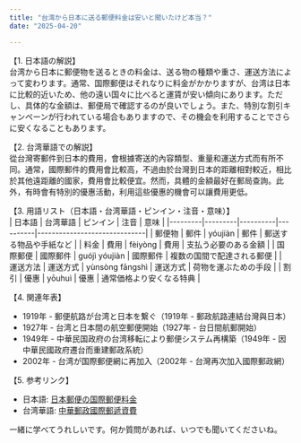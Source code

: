 ```yaml
---
title: "台湾から日本に送る郵便料金は安いと聞いたけど本当？"
date: "2025-04-20"

---
```


【1. 日本語の解説】  
台湾から日本に郵便物を送るときの料金は、送る物の種類や重さ、運送方法によって変わります。通常、国際郵便はそれなりに料金がかかりますが、台湾は日本に比較的近いため、他の遠い国々に比べると運賃が安い傾向にあります。ただし、具体的な金額は、郵便局で確認するのが良いでしょう。また、特別な割引キャンペーンが行われている場合もありますので、その機会を利用することでさらに安くなることもあります。

【2. 台湾華語での解説】  
從台灣寄郵件到日本的費用，會根據寄送的內容類型、重量和運送方式而有所不同。通常，國際郵件的費用會比較高，不過由於台灣到日本的距離相對較近，相比於其他遠距離的國家，費用會比較便宜。然而，具體的金額最好在郵局查詢。此外，有時會有特別的優惠活動，利用這些優惠的機會可以讓費用更低。

【3. 用語リスト（日本語・台湾華語・ピンイン・注音・意味）】  
| 日本語   | 台湾華語   | ピンイン    | 注音       | 意味                           |
|---------|---------|----------|----------|------------------------------|
| 郵便物   | 郵件     | yóujiàn  | 郵件     | 郵送する物品や手紙など            |
| 料金     | 費用     | fèiyòng  | 費用     | 支払う必要のある金額             |
| 国際郵便 | 國際郵件  | guójì yóujiàn | 國際郵件  | 複数の国間で配達される郵便         |
| 運送方法 | 運送方式  | yùnsòng fāngshì | 運送方式   | 荷物を運ぶための手段             |
| 割引     | 優惠     | yōuhuì   | 優惠     | 通常価格より安くなる特典          |

【4. 関連年表】  
- 1919年 - 郵便航路が台湾と日本を繋ぐ（1919年 - 郵政航路連結台灣與日本）  
- 1927年 - 台湾と日本間の航空郵便開始（1927年 - 台日間航郵開始）  
- 1949年 - 中華民国政府の台湾移転により郵便システム再構築（1949年 - 因中華民國政府遷台而重建郵政系統）  
- 2002年 - 台湾が国際郵便網に再加入（2002年 - 台灣再次加入國際郵政網）

【5. 参考リンク】  
- 日本語: [日本郵便の国際郵便料金](https://www.post.japanpost.jp/int/charge/list/index.html)  
- 台湾華語: [中華郵政國際郵遞資費](https://www.post.gov.tw/post/internet/U_english/index.jsp?ID=6583)

一緒に学べてうれしいです。何か質問があれば、いつでも聞いてくださいね。
